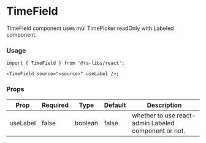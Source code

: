 # TimeField

TimeField component uses mui TimePicker readOnly with Labeled component.

### Usage

```tsx
import { TimeField } from '@ra-libs/react';

<TimeField source="<source>" useLabel />;
```

### Props

| Prop     | Required | Type    | Default | Description                                          |
| -------- | -------- | ------- | ------- | ---------------------------------------------------- |
| useLabel | false    | boolean | false   | whether to use react-admin Labeled component or not. |
